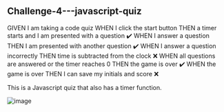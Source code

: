 ## Challenge-4---javascript-quiz

GIVEN I am taking a code quiz
WHEN I click the start button
THEN a timer starts and I am presented with a question ✔️
WHEN I answer a question
THEN I am presented with another question ✔️
WHEN I answer a question incorrectly
THEN time is subtracted from the clock ❌
WHEN all questions are answered or the timer reaches 0
THEN the game is over ✔️
WHEN the game is over
THEN I can save my initials and score ❌

This is a Javascript quiz that also has a timer function. 

![image](https://user-images.githubusercontent.com/115906480/205518294-d4d765cc-64de-4418-a124-7f43e3190e05.png)
